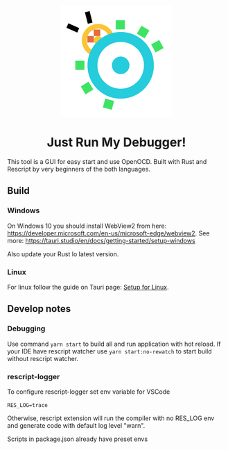 <p align="center">
  <img src="src-tauri/icons/128x128@2x.png" />
</p>
<center> <h1>Just Run My Debugger!</h1> </center>

This tool is a GUI for easy start and use OpenOCD. Built with Rust and Rescript
by very beginners of the both languages.

## Build

### Windows

On Windows 10 you should install WebView2 from here:
https://developer.microsoft.com/en-us/microsoft-edge/webview2. See more:
https://tauri.studio/en/docs/getting-started/setup-windows

Also update your Rust lo latest version.

### Linux

For linux follow the guide on Tauri page: [Setup for
Linux](https://tauri.studio/en/docs/getting-started/setup-linux#1-system-dependencies).

## Develop notes

### Debugging

Use command `yarn start` to build all and run application with hot reload.
If your IDE have rescript watcher use `yarn start:no-rewatch` to
start build without rescript watcher.

### rescript-logger

To configure rescript-logger set env variable for VSCode

```
RES_LOG=trace
```

Otherwise, rescript extension will run the compiler with no RES_LOG env
and generate code with default log level "warn".

Scripts in package.json already have preset envs
